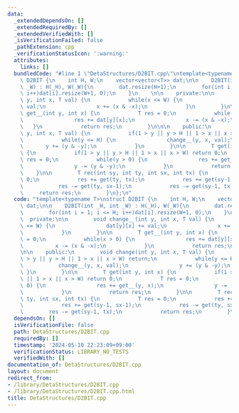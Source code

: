 ```yaml
---
data:
  _extendedDependsOn: []
  _extendedRequiredBy: []
  _extendedVerifiedWith: []
  _isVerificationFailed: false
  _pathExtension: cpp
  _verificationStatusIcon: ':warning:'
  attributes:
    links: []
  bundledCode: "#line 1 \"DetaStructures/D2BIT.cpp\"\ntemplate<typename T>\nstruct\
    \ D2BIT {\n    int H, W;\n    vector<vector<T>> dat;\n\n    D2BIT(int _H, int\
    \ _W) : H(_H), W(_W){\n        dat.resize(H+1);\n        for(int i = 1; i <= H;\
    \ i++)dat[i].resize(W+1, 0);\n    }\n    \n\n    private:\n\n        void change__(int\
    \ y, int x, T val) {\n            while(x <= W) {\n                dat[y][x] +=\
    \ val;\n                x += (x & -x);\n            }\n        }\n\n        T\
    \ get__(int y, int x) {\n            T res = 0;\n            while(x > 0) {\n\
    \                res += dat[y][x];\n                x -= (x & -x);\n         \
    \   }\n            return res;\n        }\n\n\n    public:\n        void change(int\
    \ y, int x, T val) {\n            if(1 > y || y > H || 1 > x || x > W) return;\n\
    \            while(y <= H) {\n                change__(y, x, val);\n         \
    \       y += (y & -y);\n            }\n        }\n\n        T get(int y, int x)\
    \ {\n            if(1 > y || y > H || 1 > x || x > W) return 0;\n            T\
    \ res = 0;\n            while(y > 0) {\n                res += get__(y, x);\n\
    \                y -= (y & -y);\n            }\n            return res;\n    \
    \    }\n\n        T rec(int sy, int ty, int sx, int tx) {\n            T res =\
    \ 0;\n            res += get(ty, tx);\n            res += get(sy-1, sx-1);\n \
    \           res -= get(ty, sx-1);\n            res -= get(sy-1, tx);\n       \
    \     return res;\n        }\n};\n"
  code: "template<typename T>\nstruct D2BIT {\n    int H, W;\n    vector<vector<T>>\
    \ dat;\n\n    D2BIT(int _H, int _W) : H(_H), W(_W){\n        dat.resize(H+1);\n\
    \        for(int i = 1; i <= H; i++)dat[i].resize(W+1, 0);\n    }\n    \n\n  \
    \  private:\n\n        void change__(int y, int x, T val) {\n            while(x\
    \ <= W) {\n                dat[y][x] += val;\n                x += (x & -x);\n\
    \            }\n        }\n\n        T get__(int y, int x) {\n            T res\
    \ = 0;\n            while(x > 0) {\n                res += dat[y][x];\n      \
    \          x -= (x & -x);\n            }\n            return res;\n        }\n\
    \n\n    public:\n        void change(int y, int x, T val) {\n            if(1\
    \ > y || y > H || 1 > x || x > W) return;\n            while(y <= H) {\n     \
    \           change__(y, x, val);\n                y += (y & -y);\n           \
    \ }\n        }\n\n        T get(int y, int x) {\n            if(1 > y || y > H\
    \ || 1 > x || x > W) return 0;\n            T res = 0;\n            while(y >\
    \ 0) {\n                res += get__(y, x);\n                y -= (y & -y);\n\
    \            }\n            return res;\n        }\n\n        T rec(int sy, int\
    \ ty, int sx, int tx) {\n            T res = 0;\n            res += get(ty, tx);\n\
    \            res += get(sy-1, sx-1);\n            res -= get(ty, sx-1);\n    \
    \        res -= get(sy-1, tx);\n            return res;\n        }\n};"
  dependsOn: []
  isVerificationFile: false
  path: DetaStructures/D2BIT.cpp
  requiredBy: []
  timestamp: '2024-05-10 22:23:09+09:00'
  verificationStatus: LIBRARY_NO_TESTS
  verifiedWith: []
documentation_of: DetaStructures/D2BIT.cpp
layout: document
redirect_from:
- /library/DetaStructures/D2BIT.cpp
- /library/DetaStructures/D2BIT.cpp.html
title: DetaStructures/D2BIT.cpp
---
```

